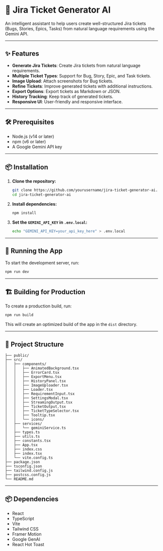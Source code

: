
# 🚀 Jira Ticket Generator AI


An intelligent assistant to help users create well-structured Jira tickets (Bugs, Stories, Epics, Tasks) from natural language requirements using the Gemini API.

---

## ✨ Features

- **Generate Jira Tickets**: Create Jira tickets from natural language requirements.
- **Multiple Ticket Types**: Support for Bug, Story, Epic, and Task tickets.
- **Image Upload**: Attach screenshots for Bug tickets.
- **Refine Tickets**: Improve generated tickets with additional instructions.
- **Export Options**: Export tickets as Markdown or JSON.
- **History Tracking**: Keep track of generated tickets.
- **Responsive UI**: User-friendly and responsive interface.

---

## 🛠 Prerequisites

- Node.js (v14 or later)
- npm (v6 or later)
- A Google Gemini API key

---

## 📦 Installation

1. **Clone the repository:**

    ```sh
    git clone https://github.com/yourusername/jira-ticket-generator-ai.git
    cd jira-ticket-generator-ai
    ```

2. **Install dependencies:**

    ```sh
    npm install
    ```

3. **Set the `GEMINI_API_KEY` in `.env.local`:**

    ```sh
    echo "GEMINI_API_KEY=your_api_key_here" > .env.local
    ```

---

## 🏃 Running the App

To start the development server, run:

```sh
npm run dev
```


---

## 🏗 Building for Production

To create a production build, run:

```sh
npm run build
```

This will create an optimized build of the app in the `dist` directory.

---

## 📂 Project Structure

```plaintext
├── public/
├── src/
│   ├── components/
│   │   ├── AnimatedBackground.tsx
│   │   ├── ErrorCard.tsx
│   │   ├── ExportMenu.tsx
│   │   ├── HistoryPanel.tsx
│   │   ├── ImageUploader.tsx
│   │   ├── Loader.tsx
│   │   ├── RequirementInput.tsx
│   │   ├── SettingsModal.tsx
│   │   ├── StreamingOutput.tsx
│   │   ├── TicketOutput.tsx
│   │   ├── TicketTypeSelector.tsx
│   │   ├── Tooltip.tsx
│   │   └── icons/
│   ├── services/
│   │   └── geminiService.ts
│   ├── types.ts
│   ├── utils.ts
│   ├── constants.tsx
│   ├── App.tsx
│   ├── index.css
│   ├── index.tsx
│   └── vite.config.ts
├── package.json
├── tsconfig.json
├── tailwind.config.js
├── postcss.config.js
└── README.md
```

---

## 📦 Dependencies

- React
- TypeScript
- Vite
- Tailwind CSS
- Framer Motion
- Google GenAI
- React Hot Toast
